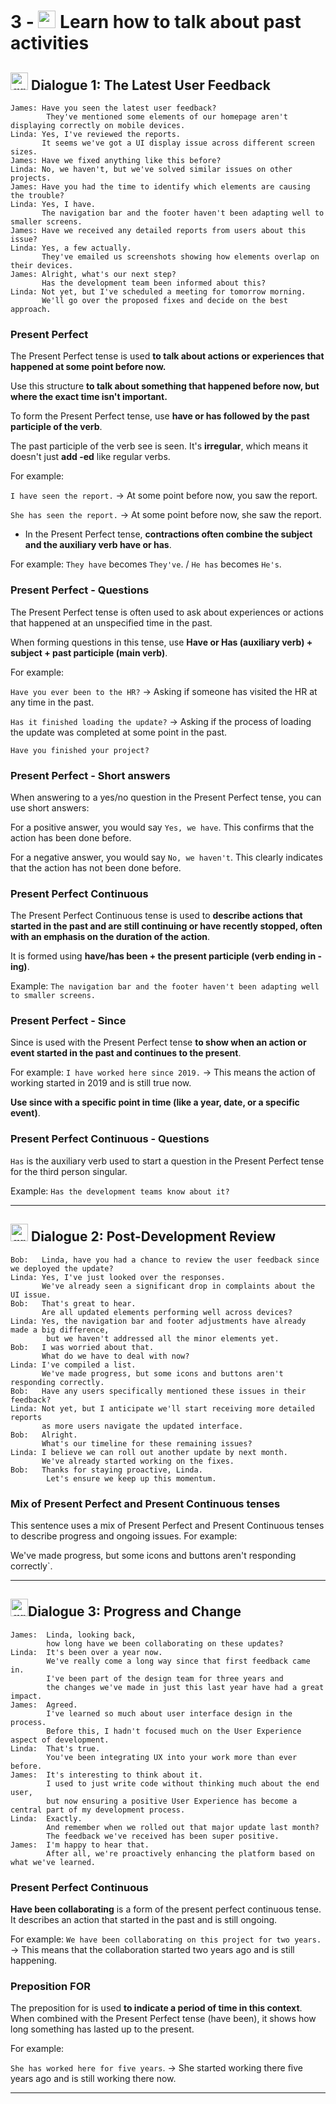 # 3 - <img width="28" height="28" src="https://img.icons8.com/color/28/great-britain.png" alt="great britain"/>  Learn how to talk about past activities

## <img width="28" height="28" src="https://img.icons8.com/color/28/great-britain.png" alt="great britain"/>  Dialogue 1: The Latest User Feedback

```
James: Have you seen the latest user feedback?
        They've mentioned some elements of our homepage aren't displaying correctly on mobile devices.
Linda: Yes, I've reviewed the reports.
       It seems we've got a UI display issue across different screen sizes.
James: Have we fixed anything like this before?
Linda: No, we haven't, but we've solved similar issues on other projects.
James: Have you had the time to identify which elements are causing the trouble?
Linda: Yes, I have.
       The navigation bar and the footer haven't been adapting well to smaller screens.
James: Have we received any detailed reports from users about this issue?
Linda: Yes, a few actually.
       They've emailed us screenshots showing how elements overlap on their devices.
James: Alright, what's our next step?
       Has the development team been informed about this?
Linda: Not yet, but I've scheduled a meeting for tomorrow morning.
       We'll go over the proposed fixes and decide on the best approach.
```

### Present Perfect

The Present Perfect tense is used **to talk about actions or experiences that happened at some point before now.**

Use this structure **to talk about something that happened before now, but where the exact time isn't important.**

To form the Present Perfect tense, use **have or has followed by the past participle of the verb**.

The past participle of the verb see is seen. It's **irregular**, which means it doesn't just **add -ed** like regular verbs. 

For example:

`I have seen the report.` -> At some point before now, you saw the report.

`She has seen the report.` -> At some point before now, she saw the report.


- In the Present Perfect tense, **contractions often combine the subject and the auxiliary verb have or has**. 

For example: `They have` becomes `They've`. / `He has` becomes `He's`.


### Present Perfect - Questions


The Present Perfect tense is often used to ask about experiences or actions that happened at an unspecified time in the past.

When forming questions in this tense, use **Have or Has (auxiliary verb) + subject + past participle (main verb)**. 

For example:

`Have you ever been to the HR?` -> Asking if someone has visited the HR at any time in the past.

`Has it finished loading the update?` -> Asking if the process of loading the update was completed at some point in the past.

`Have you finished your project?`

### Present Perfect - Short answers


When answering to a yes/no question in the Present Perfect tense, you can use short answers:


For a positive answer, you would say `Yes, we have`. This confirms that the action has been done before.

For a negative answer, you would say `No, we haven't`. This clearly indicates that the action has not been done before.

### Present Perfect Continuous

The Present Perfect Continuous tense is used to **describe actions that started in the past and are still continuing or have recently stopped, often with an emphasis on the duration of the action**.

It is formed using **have/has been + the present participle (verb ending in -ing)**.

Example: `The navigation bar and the footer haven't been adapting well to smaller screens.`

### Present Perfect - Since

Since is used with the Present Perfect tense **to show when an action or event started in the past and continues to the present**. 

For example: `I have worked here since 2019.` -> This means the action of working started in 2019 and is still true now.

**Use since with a specific point in time (like a year, date, or a specific event)**.

### Present Perfect Continuous - Questions

`Has` is the auxiliary verb used to start a question in the Present Perfect tense for the third person singular.

Example: `Has the development teams know about it?`

---

##  <img width="28" height="28" src="https://img.icons8.com/color/28/great-britain.png" alt="great britain"/> Dialogue 2: Post-Development Review


```
Bob:   Linda, have you had a chance to review the user feedback since we deployed the update?
Linda: Yes, I've just looked over the responses.
       We've already seen a significant drop in complaints about the UI issue.
Bob:   That's great to hear.
       Are all updated elements performing well across devices?
Linda: Yes, the navigation bar and footer adjustments have already made a big difference,
        but we haven't addressed all the minor elements yet.
Bob:   I was worried about that.
       What do we have to deal with now?
Linda: I've compiled a list.
       We've made progress, but some icons and buttons aren't responding correctly.
Bob:   Have any users specifically mentioned these issues in their feedback?
Linda: Not yet, but I anticipate we'll start receiving more detailed reports
       as more users navigate the updated interface.
Bob:   Alright.
       What's our timeline for these remaining issues?
Linda: I believe we can roll out another update by next month.
       We've already started working on the fixes.
Bob:   Thanks for staying proactive, Linda.
        Let's ensure we keep up this momentum.
```

### Mix of Present Perfect and Present Continuous tenses 

This sentence uses a mix of Present Perfect and Present Continuous tenses to describe progress and ongoing issues. For example:

We've made progress, but some icons and buttons aren't responding correctly`. 

---

##   <img width="28" height="28" src="https://img.icons8.com/color/28/great-britain.png" alt="great britain"/>Dialogue 3: Progress and Change

```
James:  Linda, looking back,
        how long have we been collaborating on these updates?
Linda:  It's been over a year now.
        We've really come a long way since that first feedback came in.
        I've been part of the design team for three years and
        the changes we've made in just this last year have had a great impact.
James:  Agreed.
        I've learned so much about user interface design in the process.
        Before this, I hadn't focused much on the User Experience aspect of development.
Linda:  That's true.
        You've been integrating UX into your work more than ever before.
James:  It's interesting to think about it.
        I used to just write code without thinking much about the end user,
        but now ensuring a positive User Experience has become a central part of my development process.
Linda:  Exactly.
        And remember when we rolled out that major update last month?
        The feedback we've received has been super positive.
James:  I'm happy to hear that.
        After all, we're proactively enhancing the platform based on what we've learned.
```


### Present Perfect Continuous

**Have been collaborating** is a form of the present perfect continuous tense. It describes an action that started in the past and is still ongoing. 

For example: `We have been collaborating on this project for two years.` -> This means that the collaboration started two years ago and is still happening.


### Preposition FOR

The preposition for is used **to indicate a period of time in this context**. When combined with the Present Perfect tense (have been), it shows how long something has lasted up to the present. 

For example:

`She has worked here for five years`. -> She started working there five years ago and is still working there now.


----
